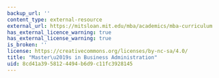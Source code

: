```yaml
---
backup_url: ''
content_type: external-resource
external_url: https://mitsloan.mit.edu/mba/academics/mba-curriculum
has_external_licence_warning: true
has_external_license_warning: true
is_broken: ''
license: https://creativecommons.org/licenses/by-nc-sa/4.0/
title: "Master\u2019s in Business Administration"
uid: 8cd41a39-5812-4494-b6d9-c11fc3928145
---
```

